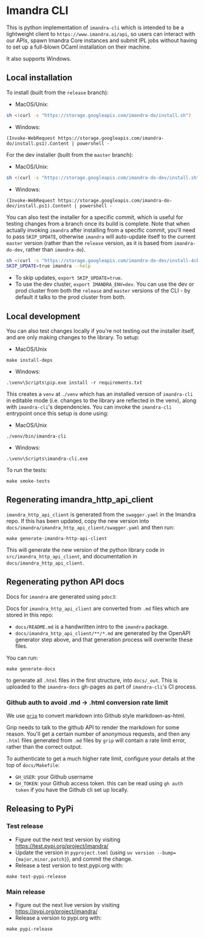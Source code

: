 # Imandra CLI

This is python implementation of `imandra-cli` which is intended to be a lightweight client to `https://www.imandra.ai/api`, so users can interact with our APIs, spawn Imandra Core instances and submit IPL jobs without having to set up a full-blown OCaml installation on their machine.

It also supports Windows.

## Local installation

To install (built from the `release` branch):

- MacOS/Unix:
```sh
sh <(curl -s "https://storage.googleapis.com/imandra-do/install.sh")
```

- Windows:
```pwsh
(Invoke-WebRequest https://storage.googleapis.com/imandra-do/install.ps1).Content | powershell -
```

For the dev installer (built from the `master` branch):

- MacOS/Unix:
```sh
sh <(curl -s "https://storage.googleapis.com/imandra-do-dev/install.sh")
```

- Windows:
```pwsh
(Invoke-WebRequest https://storage.googleapis.com/imandra-do-dev/install.ps1).Content | powershell -
```

You can also test the installer for a specific commit, which is useful for testing changes from a branch once its build is complete. Note that when actually invoking `imandra` after installing from a specific commit, you'll need to pass `SKIP_UPDATE`, otherwise `imandra` will auto-update itself to the current `master` version (rather than the `release` version, as it is based from `imandra-do-dev`, rather than `imandra-do`).

```sh
sh <(curl -s "https://storage.googleapis.com/imandra-do-dev/install-4cbf479327f041ecbf543fa79969fcd94841e370.sh")
SKIP_UPDATE=true imandra --help
```

- To skip updates, `export SKIP_UPDATE=true`.
- To use the dev cluster, `export IMANDRA_ENV=dev`. You can use the dev or prod cluster from both the `release` and `master` versions of the CLI - by default it talks to the prod cluster from both.

## Local development

You can also test changes locally if you're not testing out the installer itself, and are only making changes to the library. To setup:

- MacOS/Unix
```
make install-deps
```
- Windows:
```
.\venv\Scripts\pip.exe install -r requirements.txt
```


This creates a `venv` at `./venv` which has an installed version of
`imandra-cli` in editable mode (i.e. changes to the library are reflected in the
venv), along with `imandra-cli`'s dependencies. You can invoke the `imandra-cli`
entrypoint once this setup is done using:

- MacOS/Unix
```
./venv/bin/imandra-cli
```
- Windows:
```
.\venv\Scripts\imandra-cli.exe
```


To run the tests:

```
make smoke-tests
```

## Regenerating imandra_http_api_client

`imandra_http_api_client` is generated from the `swagger.yaml` in the Imandra repo. If this has been updated, copy the new version into `docs/imandra/imandra_http_api_client/swagger.yaml` and then run:

```
make generate-imandra-http-api-client
```

This will generate the new version of the python library code in `src/imandra_http_api_client`, and documentation in `docs/imandra_http_api_client`.

## Regenerating python API docs

Docs for `imandra` are generated using `pdoc3`:

Docs for `imandra_http_api_client` are converted from `.md` files which are
stored in this repo:

- `docs/README.md` is a handwritten intro to the `imandra` package.
- `docs/imandra_http_api_client/**/*.md` are generated by the OpenAPI generator step above, and that generation process will overwrite these files.

You can run:

```
make generate-docs
```

to generate all `.html` files in the first structure, into `docs/_out`. This is
uploaded to the `imandra-docs` gh-pages as part of `imandra-cli`'s CI process.

### Github auth to avoid .md -> .html conversion rate limit

We use [`grip`](https://github.com/joeyespo/grip) to convert markdown into
Github style markdown-as-html.

Grip needs to talk to the github API to render the markdown for some reason.
You'll get a certain number of anonymous requests, and then any `.html` files
generated from `.md` files by `grip` will contain a rate limit error, rather
than the correct output.

To authenticate to get a much higher rate limit, configure your details at the top of `docs/Makefile`:
- `GH_USER`: your Github username
- `GH_TOKEN`: your Github access token. this can be read using `gh auth token` if you have the Github cli set up locally.


## Releasing to PyPi

### Test release

- Figure out the next test version by visiting https://test.pypi.org/project/imandra/
- Update the version in `pyproject.toml` (using `uv version --bump={major,minor,patch}`), and commit the change.
- Release a test version to test.pypi.org with:

```
make test-pypi-release
```

### Main release

- Figure out the next live version by visiting https://pypi.org/project/imandra/
- Release a version to pypi.org with:

```
make pypi-release
```
